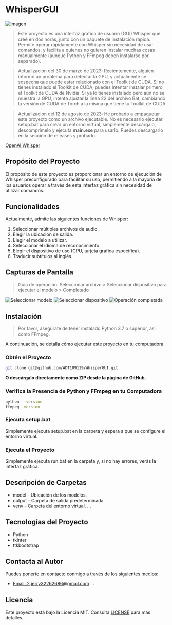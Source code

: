 # WhisperGUI

![imagen](https://user-images.githubusercontent.com/106337749/221340883-4b437d03-97fc-42ee-821e-dd04096323fe.png)

> Este proyecto es una interfaz gráfica de usuario (GUI) Whisper que creé en dos horas, junto con un paquete de instalación rápida. Permite operar rápidamente con Whisper sin necesidad de usar comandos, y facilita a quienes no quieren instalar muchas cosas manualmente (aunque Python y FFmpeg deben instalarse por separado).

> Actualización del 30 de marzo de 2023: Recientemente, alguien informó un problema para detectar la GPU, y actualmente se sospecha que puede estar relacionado con el Toolkit de CUDA. Si no tienes instalado el Toolkit de CUDA, puedes intentar instalar primero el Toolkit de CUDA de Nvidia. Si ya lo tienes instalado pero aún no se muestra la GPU, intenta ajustar la línea 22 del archivo Bat, cambiando la versión de CUDA de Torch a la misma que tiene tu Toolkit de CUDA.

> Actualización del 12 de agosto de 2023: He probado a empaquetar este proyecto como un archivo ejecutable. No es necesario ejecutar setup.bat para crear un entorno virtual, simplemente descárgalo, descomprímelo y ejecuta **main.exe** para usarlo. Puedes descargarlo en la sección de releases y probarlo.

[OpenAI Whisper](https://github.com/openai/whisper)

## Propósito del Proyecto

El propósito de este proyecto es proporcionar un entorno de ejecución de Whisper preconfigurado para facilitar su uso, permitiendo a la mayoría de los usuarios operar a través de esta interfaz gráfica sin necesidad de utilizar comandos.

## Funcionalidades

Actualmente, admite las siguientes funciones de Whisper:
1. Seleccionar múltiples archivos de audio.
2. Elegir la ubicación de salida.
3. Elegir el modelo a utilizar.
4. Seleccionar el idioma de reconocimiento.
5. Elegir el dispositivo de uso (CPU, tarjeta gráfica específica).
6. Traducir subtítulos al inglés.

## Capturas de Pantalla

> Guía de operación: Seleccionar archivo > Seleccionar dispositivo para ejecutar el modelo > Completado

![Seleccionar modelo](https://user-images.githubusercontent.com/106337749/218459288-0fd24ee4-4ed6-49c9-a3f4-1fd97976a89d.png)
![Seleccionar dispositivo](https://user-images.githubusercontent.com/106337749/218459323-faaf2d8d-0a68-4bfc-a6e3-62e45b94ad0f.png)
![Operación completada](https://user-images.githubusercontent.com/106337749/218460468-a801fe68-0f01-479d-a4bd-4f04eea1af41.png)

## Instalación

> Por favor, asegúrate de tener instalado Python 3.7 o superior, así como FFmpeg.

A continuación, se detalla cómo ejecutar este proyecto en tu computadora.

### Obtén el Proyecto

```bash
git clone git@github.com/ADT109119/WhisperGUI.git
```

**O descárgalo directamente como ZIP desde la página de GitHub.**

### Verifica la Presencia de Python y FFmpeg en tu Computadora

```bash
python --version
ffmpeg -version
```

### Ejecuta setup.bat

Simplemente ejecuta setup.bat en la carpeta y espera a que se configure el entorno virtual.

### Ejecuta el Proyecto

Simplemente ejecuta run.bat en la carpeta y, si no hay errores, verás la interfaz gráfica.

## Descripción de Carpetas

- model - Ubicación de los modelos.
- output - Carpeta de salida predeterminada.
- venv - Carpeta del entorno virtual.
...

## Tecnologías del Proyecto

- Python
- tkinter
- ttkbootstrap

## Contacta al Autor

Puedes ponerte en contacto conmigo a través de los siguientes medios:

- [Email: 2.jerry32262686@gmail.com](mailto:2.jerry32262686@gmail.com)
...

## Licencia

Este proyecto está bajo la Licencia MIT. Consulta [LICENSE](https://github.com/ADT109119/WhisperGUI/blob/main/LICENSE) para más detalles.
